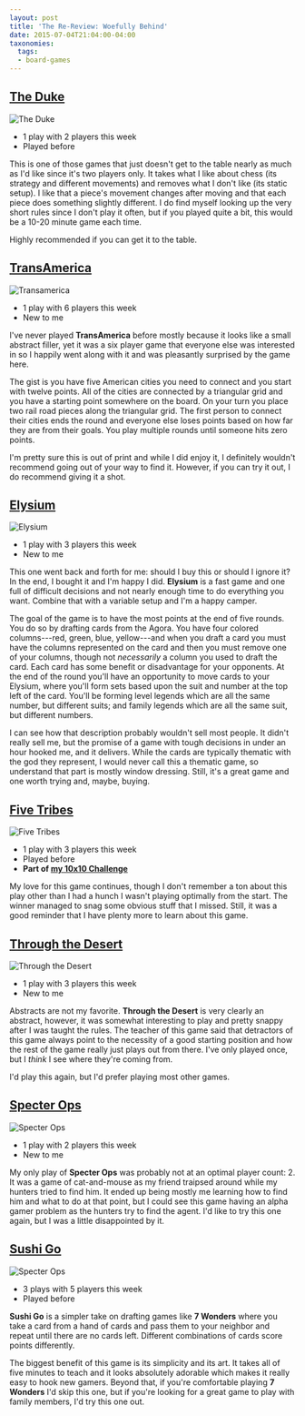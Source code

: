 ```yaml
---
layout: post
title: 'The Re-Review: Woefully Behind'
date: 2015-07-04T21:04:00-04:00
taxonomies:
  tags:
  - board-games
---
```

## [The Duke](https://boardgamegeek.com/boardgame/36235/duke)

![The Duke](/covers/the-duke.jpg)

- 1 play with 2 players this week
- Played before

This is one of those games that just doesn't get to the table nearly as much as I'd like since it's two players only. It takes what I like about chess (its strategy and different movements) and removes what I don't like (its static setup). I like that a piece's movement changes after moving and that each piece does something slightly different. I do find myself looking up the very short rules since I don't play it often, but if you played quite a bit, this would be a 10-20 minute game each time.

Highly recommended if you can get it to the table.

## [TransAmerica](https://boardgamegeek.com/boardgame/2842/transamerica)

![Transamerica](/covers/transamerica.jpg)

- 1 play with 6 players this week
- New to me

I've never played **TransAmerica** before mostly because it looks like a small abstract filler, yet it was a six player game that everyone else was interested in so I happily went along with it and was pleasantly surprised by the game here.

The gist is you have five American cities you need to connect and you start with twelve points. All of the cities are connected by a triangular grid and you have a starting point somewhere on the board. On your turn you place two rail road pieces along the triangular grid. The first person to connect their cities ends the round and everyone else loses points based on how far they are from their goals. You play multiple rounds until someone hits zero points.

I'm pretty sure this is out of print and while I did enjoy it, I  definitely wouldn't recommend going out of your way to find it. However, if you can try it out, I do recommend giving it a shot.

## [Elysium](https://boardgamegeek.com/boardgame/163968/elysium)

![Elysium](/covers/elysium.jpg)

- 1 play with 3 players this week
- New to me

This one went back and forth for me: should I buy this or should I ignore it? In the end, I bought it and I'm happy I did. **Elysium** is a fast game and one full of difficult decisions and not nearly enough time to do everything you want. Combine that with a variable setup and I'm a happy camper.

The goal of the game is to have the most points at the end of five rounds. You do so by drafting cards from the Agora. You have four colored columns---red, green, blue, yellow---and when you draft a card you must have the columns represented on the card and then you must remove one of your columns, though not *necessarily* a column you used to draft the card. Each card has some benefit or disadvantage for your opponents. At the end of the round you'll have an opportunity to move cards to your Elysium, where you'll form sets based upon the suit and number at the top left of the card. You'll be forming level legends which are all the same number, but different suits; and family legends which are all the same suit, but different numbers.

I can see how that description probably wouldn't sell most people. It didn't really sell me, but the promise of a game with tough decisions in under an hour hooked me, and it delivers. While the cards are typically thematic with the god they represent, I would never call this a thematic game, so understand that part is mostly window dressing. Still, it's a great game and one worth trying and, maybe, buying.

## [Five Tribes](https://boardgamegeek.com/boardgame/157354/five-tribes)

![Five Tribes](/covers/five-tribes.jpg)

- 1 play with 3 players this week
- Played before
- **Part of [my 10x10 Challenge](https://boardgamegeek.com/geeklist/183527/wesbakers-2015-10x10-hardcore-challenge)**

My love for this game continues, though I don't remember a ton about this play other than I had a hunch I wasn't playing optimally from the start. The winner managed to snag some obvious stuff that I missed. Still, it was a good reminder that I have plenty more to learn about this game.

## [Through the Desert](https://boardgamegeek.com/boardgame/503/through-desert)

![Through the Desert](/covers/through-the-desert.jpg)

- 1 play with 3 players this week
- New to me

Abstracts are not my favorite. **Through the Desert** is very clearly an abstract, however, it was somewhat interesting to play and pretty snappy after I was taught the rules. The teacher of this game said that detractors of this game always point to the necessity of a good starting position and how the rest of the game really just plays out from there. I've only played once, but I *think* I see where they're coming from.

I'd play this again, but I'd prefer playing most other games.

## [Specter Ops](https://boardgamegeek.com/boardgame/155624/specter-ops)

![Specter Ops](/covers/specter-ops.jpg)

- 1 play with 2 players this week
- New to me

My only play of **Specter Ops** was probably not at an optimal player count: 2. It was a game of cat-and-mouse as my friend traipsed around while my hunters tried to find him. It ended up being mostly me learning how to find him and what to do at that point, but I could see this game having an alpha gamer problem as the hunters try to find the agent. I'd like to try this one again, but I was a little disappointed by it.

## [Sushi Go](https://boardgamegeek.com/boardgame/133473/sushi-go)

![Specter Ops](/covers/sushi-go.jpg)

- 3 plays with 5 players this week
- Played before

**Sushi Go** is a simpler take on drafting games like **7 Wonders** where you take a card from a hand of cards and pass them to your neighbor and repeat until there are no cards left. Different combinations of cards score points differently.

The biggest benefit of this game is its simplicity and its art. It takes all of five minutes to teach and it looks absolutely adorable which makes it really easy to hook new gamers. Beyond that, if you're comfortable playing **7 Wonders** I'd skip this one, but if you're looking for a great game to play with family members, I'd try this one out.
